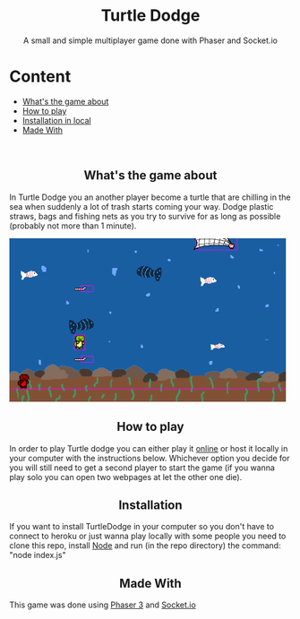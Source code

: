 <h1 align="center">Turtle Dodge</h1>
<p align="center">A small and simple multiplayer game done with Phaser and Socket.io</p>
<h1>Content</h1>
<ul>
 <li><a href="#info">What's the game about<a/></li>
  <li><a href="#how">How to play<a/></li>
 <li><a href="#insta">Installation in local<a/></li>
 <li><a href="#made">Made With<a/></li>
</ul>
<br>
<h2 align="center" id="info">What's the game about</h2>
<p>In Turtle Dodge you an another player become a turtle that are chilling in the sea when suddenly a lot of trash starts coming your way. Dodge plastic straws, bags and fishing nets as you try to survive for as long as possible (probably not more than 1 minute). </p>
<img style="margin: 0 auto" src="game.png" alt="In game capture">
<h2 align="center" id="how">How to play</h2>
<p>In order to play Turtle dodge you can either play it <a href="https://turtledodge.herokuapp.com/">online</a> or host it locally in your computer with the instructions below. Whichever option you decide for you will still need to get a second player to start the game (if you wanna play solo you can open two webpages at let the other one die).  
<h2 align="center" id="insta">Installation</h2>
<p>If you want to install TurtleDodge in your computer so you don't have to connect to heroku or just wanna play locally with some people you need to clone this repo, install <a href="https://nodejs.org/en/download/">Node</a> and run (in the repo directory) the command: "node index.js"</p>
<h2 align="center" id="made">Made With</h2>
<p>This game was done using <a href="http://phaser.io/">Phaser 3</a> and <a href="https://socket.io/">Socket.io</a></p>

